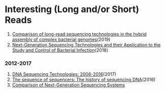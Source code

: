 # Interesting (Long and/or Short) Reads

1. [Comparison of long-read sequencing technologies in the hybrid assembly of complex bacterial genomes](https://www.biorxiv.org/content/10.1101/530824v2)(2019)
2. [Next-Generation Sequencing Technologies and their Application to the Study and Control of Bacterial Infection](https://www.ncbi.nlm.nih.gov/pmc/articles/PMC5857210/)(2018)

### 2012-2017

1. [DNA Sequencing Technologies: 2006-2016](https://www.nature.com/articles/nprot.2016.182)(2017)
2. [The sequence of sequencers: The history of sequencing DNA](https://www.sciencedirect.com/science/article/pii/S0888754315300410)(2016)
3. [Comparison of Next-Generation Sequencing Systems](https://www.hindawi.com/journals/bmri/2012/251364/)
